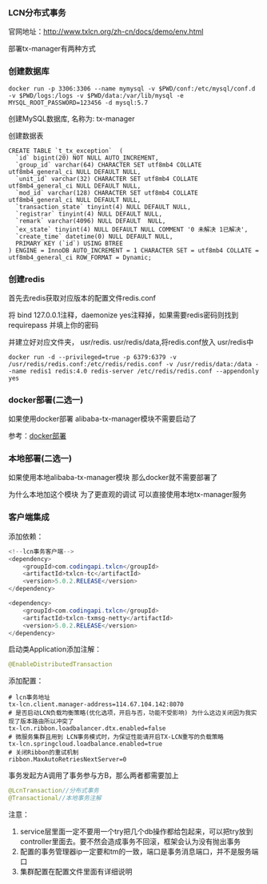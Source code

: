 ### LCN分布式事务

官网地址：http://www.txlcn.org/zh-cn/docs/demo/env.html

部署tx-manager有两种方式

### 创建数据库

```
docker run -p 3306:3306 --name mymysql -v $PWD/conf:/etc/mysql/conf.d -v $PWD/logs:/logs -v $PWD/data:/var/lib/mysql -e MYSQL_ROOT_PASSWORD=123456 -d mysql:5.7
```

创建MySQL数据库, 名称为: tx-manager

创建数据表

```
CREATE TABLE `t_tx_exception`  (
  `id` bigint(20) NOT NULL AUTO_INCREMENT,
  `group_id` varchar(64) CHARACTER SET utf8mb4 COLLATE utf8mb4_general_ci NULL DEFAULT NULL,
  `unit_id` varchar(32) CHARACTER SET utf8mb4 COLLATE utf8mb4_general_ci NULL DEFAULT NULL,
  `mod_id` varchar(128) CHARACTER SET utf8mb4 COLLATE utf8mb4_general_ci NULL DEFAULT NULL,
  `transaction_state` tinyint(4) NULL DEFAULT NULL,
  `registrar` tinyint(4) NULL DEFAULT NULL,
  `remark` varchar(4096) NULL DEFAULT  NULL,
  `ex_state` tinyint(4) NULL DEFAULT NULL COMMENT '0 未解决 1已解决',
  `create_time` datetime(0) NULL DEFAULT NULL,
  PRIMARY KEY (`id`) USING BTREE
) ENGINE = InnoDB AUTO_INCREMENT = 1 CHARACTER SET = utf8mb4 COLLATE = utf8mb4_general_ci ROW_FORMAT = Dynamic;
```

### 创建redis

首先去redis获取对应版本的配置文件redis.conf

将 bind 127.0.0.1注释，daemonize yes注释掉，如果需要redis密码则找到 requirepass  并填上你的密码

并建立好对应文件夹， usr/redis. usr/redis/data,将redis.conf放入 usr/redis中

```
docker run -d --privileged=true -p 6379:6379 -v /usr/redis/redis.conf:/etc/redis/redis.conf -v /usr/redis/data:/data --name redis1 redis:4.0 redis-server /etc/redis/redis.conf --appendonly yes
```

### docker部署(二选一)

如果使用docker部署 alibaba-tx-manager模块不需要启动了

参考：[docker部署](tm.docker.build.md)

### 本地部署(二选一)

如果使用本地alibaba-tx-manager模块 那么docker就不需要部署了

为什么本地加这个模块 为了更直观的调试 可以直接使用本地tx-manager服务

### 客户端集成

添加依赖：

```java
<!--lcn事务客户端-->
<dependency>
    <groupId>com.codingapi.txlcn</groupId>
    <artifactId>txlcn-tc</artifactId>
    <version>5.0.2.RELEASE</version>
</dependency>

<dependency>
    <groupId>com.codingapi.txlcn</groupId>
    <artifactId>txlcn-txmsg-netty</artifactId>
    <version>5.0.2.RELEASE</version>
</dependency>
```

启动类Application添加注解：

```java
@EnableDistributedTransaction
```

添加配置：

```properties
# lcn事务地址
tx-lcn.client.manager-address=114.67.104.142:8070
# 是否启动LCN负载均衡策略(优化选项，开启与否，功能不受影响) 为什么这边关闭因为我实现了版本路由所以冲突了
tx-lcn.ribbon.loadbalancer.dtx.enabled=false
# 微服务集群且用到 LCN事务模式时，为保证性能请开启TX-LCN重写的负载策略
tx-lcn.springcloud.loadbalance.enabled=true
# 关闭Ribbon的重试机制
ribbon.MaxAutoRetriesNextServer=0
```

事务发起方A调用了事务参与方B，那么两者都需要加上

```java
@LcnTransaction//分布式事务
@Transactional//本地事务注解
```

注意：

1. service层里面一定不要用一个try把几个db操作都给包起来，可以把try放到controller里面去。要不然会造成事务不回滚，框架会认为没有抛出事务
2. 配置的事务管理器ip一定要和tm的一致，端口是事务消息端口，并不是服务端口
3. 集群配置在配置文件里面有详细说明
